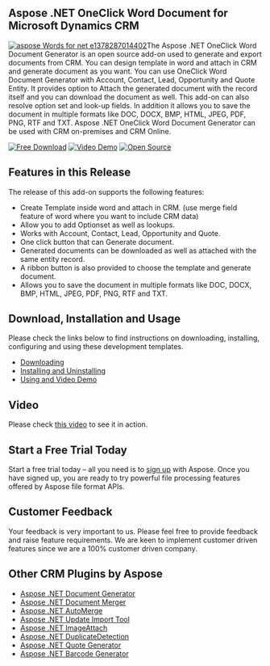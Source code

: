 ## Aspose .NET OneClick Word Document for Microsoft Dynamics CRM
[![aspose Words for net e1378287014402 ](http://www.aspose.com/blogs/wp-content/uploads/2013/09/aspose-Words-for-net-e1378287014402.png "Aspose.Words or .NET logo")](https://www.aspose.com/products/words/net)The Aspose .NET OneClick Word Document Generator is an open source add-on used to generate and export documents from CRM. You can design template in word and attach in CRM and generate document as you want. You can use OneClick Word Document Generator with Account, Contact, Lead, Opportunity and Quote Entity. It provides option to Attach the generated document with the record itself and you can download the document as well. This add-on can also resolve option set and look-up fields. In addition it allows you to save the document in multiple formats like DOC, DOCX, BMP, HTML, JPEG, PDF, PNG, RTF and TXT. Aspose .NET OneClick Word Document Generator can be used with CRM on-premises and CRM Online.

[![Free Download](http://cdn.aspose.com/Images/marketplace/free-download-icon-aspose-mp.png "Free Download")](https://asposewordsmscrm.codeplex.com/releases/view/618981 "Free Download") [![Video Demo](http://cdn.aspose.com/Images/marketplace/video-demo-icon-aspose-mp.png)](https://youtu.be/FY3z8JBY18k "Video Demo") [![Open Source](http://cdn.aspose.com/Images/marketplace/open-source-icon-aspose-mp.png "Source Code")](https://asposewordsmscrm.codeplex.com/SourceControl/latest#Aspose%20OneClick%20Word%20Document%20Generator/ "Source Code")

## Features in this Release

The release of this add-on supports the following features:

*   Create Template inside word and attach in CRM. (use merge field feature of word where you want to include CRM data)
*   Allow you to add Optionset as well as lookups.
*   Works with Account, Contact, Lead, Opportunity and Quote.
*   One click button that can Generate document.
*   Generated documents can be downloaded as well as attached with the same entity record.
*   A ribbon button is also provided to choose the template and generate document.
*   Allows you to save the document in multiple formats like DOC, DOCX, BMP, HTML, JPEG, PDF, PNG, RTF and TXT.

## Download, Installation and Usage

Please check the links below to find instructions on downloading, installing, configuring and using these development templates.

*   [Downloading](https://docs.aspose.com/display/wordsnet/OneClick+Word+Document+Generator+for+Dynamics+CRM#OneClickWordDocumentGeneratorforDynamicsCRM-Downloading)
*   [Installing and Uninstalling](https://docs.aspose.com/display/wordsnet/OneClick+Word+Document+Generator+for+Dynamics+CRM#OneClickWordDocumentGeneratorforDynamicsCRM-InstallingorUninstalling)
*   [Using and Video Demo](https://docs.aspose.com/display/wordsnet/OneClick+Word+Document+Generator+for+Dynamics+CRM#OneClickWordDocumentGeneratorforDynamicsCRM-Using)

## Video

Please check [this video](https://youtu.be/FY3z8JBY18k) to see it in action.

## Start a Free Trial Today

Start a free trial today – all you need is to [sign up](https://idsrv.asposeptyltd.com/identity/signup?clientId=prod.community.aspose) with Aspose. Once you have signed up, you are ready to try powerful file processing features offered by Aspose file format APIs.

## Customer Feedback

Your feedback is very important to us. Please feel free to provide feedback and raise feature requirements. We are keen to implement customer driven features since we are a 100% customer driven company.

## Other CRM Plugins by Aspose

*   [Aspose .NET Document Generator](https://docs.aspose.com/display/wordsnet/Document+Generator+for+Dynamics+CRM)
*   [Aspose .NET Document Merger](https://docs.aspose.com/display/wordsnet/Document+Merger+for+Dynamics+CRM)
*   [Aspose .NET AutoMerge](https://docs.aspose.com/display/wordsnet/AutoMerge+for+Dynamics+CRM)
*   [Aspose .NET Update Import Tool](https://docs.aspose.com/display/cellsnet/Update+Import+Tool+for+Dynamics+CRM)
*   [Aspose .NET ImageAttach](https://docs.aspose.com/display/imagingnet/ImageAttach+for+Dynamics+CRM)
*   [Aspose .NET DuplicateDetection](https://docs.aspose.com/display/wordsnet/Duplicate+Detection+for+Dynamics+CRM)
*   [Aspose .NET Quote Generator](https://docs.aspose.com/display/wordsnet/Quote+Generator+for+Dynamics+CRM)
*   [Aspose .NET Barcode Generator](https://docs.aspose.com/display/barcodenet/BarCode+Generator+for+Dynamics+CRM)
